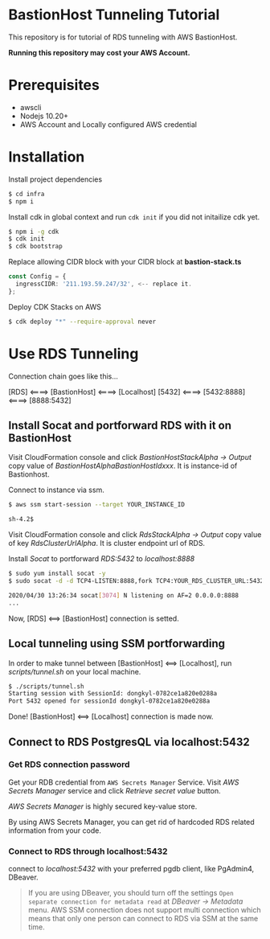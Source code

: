 # BastionHost Tunneling Tutorial

This repository is for tutorial of RDS tunneling with AWS BastionHost.

**Running this repository may cost your AWS Account.**

# Prerequisites

- awscli
- Nodejs 10.20+
- AWS Account and Locally configured AWS credential

# Installation

Install project dependencies

```bash
$ cd infra
$ npm i
```

Install cdk in global context and run `cdk init` if you did not initailize cdk yet.

```bash
$ npm i -g cdk
$ cdk init
$ cdk bootstrap
```

Replace allowing CIDR block with your CIDR block at **bastion-stack.ts**

```typescript
const Config = {
  ingressCIDR: '211.193.59.247/32', <-- replace it.
};
```

Deploy CDK Stacks on AWS

```bash
$ cdk deploy "*" --require-approval never
```

# Use RDS Tunneling

Connection chain goes like this...

[RDS] <====> [BastionHost] <====> [Localhost]
[5432] <====> [5432:8888] <====> [8888:5432]


## Install Socat and portforward RDS with it on BastionHost

Visit CloudFormation console and click *BastionHostStackAlpha -> Output*
copy value of *BastionHostAlphaBastionHostIdxxx*.
It is instance-id of Bastionhost.

Connect to instance via ssm.

```bash
$ aws ssm start-session --target YOUR_INSTANCE_ID

sh-4.2$
```

Visit CloudFormation console and click *RdsStackAlpha -> Output*
copy value of key *RdsClusterUrlAlpha*. It is cluster endpoint url of RDS.

Install *Socat* to portforward *RDS:5432* to *localhost:8888*

```bash
$ sudo yum install socat -y
$ sudo socat -d -d TCP4-LISTEN:8888,fork TCP4:YOUR_RDS_CLUSTER_URL:5432

2020/04/30 13:26:34 socat[3074] N listening on AF=2 0.0.0.0:8888
...
```

Now, [RDS] <==> [BastionHost] connection is setted.

## Local tunneling using SSM portforwarding

In order to make tunnel between [BastionHost] <==> [Localhost], run *scripts/tunnel.sh* on your local machine.

```bash
$ ./scripts/tunnel.sh
Starting session with SessionId: dongkyl-0782ce1a820e0288a
Port 5432 opened for sessionId dongkyl-0782ce1a820e0288a
```

Done! [BastionHost] <==> [Localhost] connection is made now.

## Connect to RDS PostgresQL via localhost:5432

### Get RDS connection password

Get your RDB credential from `AWS Secrets Manager` Service. Visit *AWS Secrets Manager* service and click *Retrieve secret value* button.

*AWS Secrets Manager* is highly secured key-value store.

By using AWS Secrets Manager, you can get rid of hardcoded RDS related information from your code.

### Connect to RDS through localhost:5432

connect to *localhost:5432* with your preferred pgdb client, like PgAdmin4, DBeaver.

> If you are using DBeaver, you should turn off the settings `Open separate connection for metadata read` at *DBeaver -> Metadata* menu.
> AWS SSM connection does not support multi connection which means that only one person can connect to RDS via SSM at the same time.